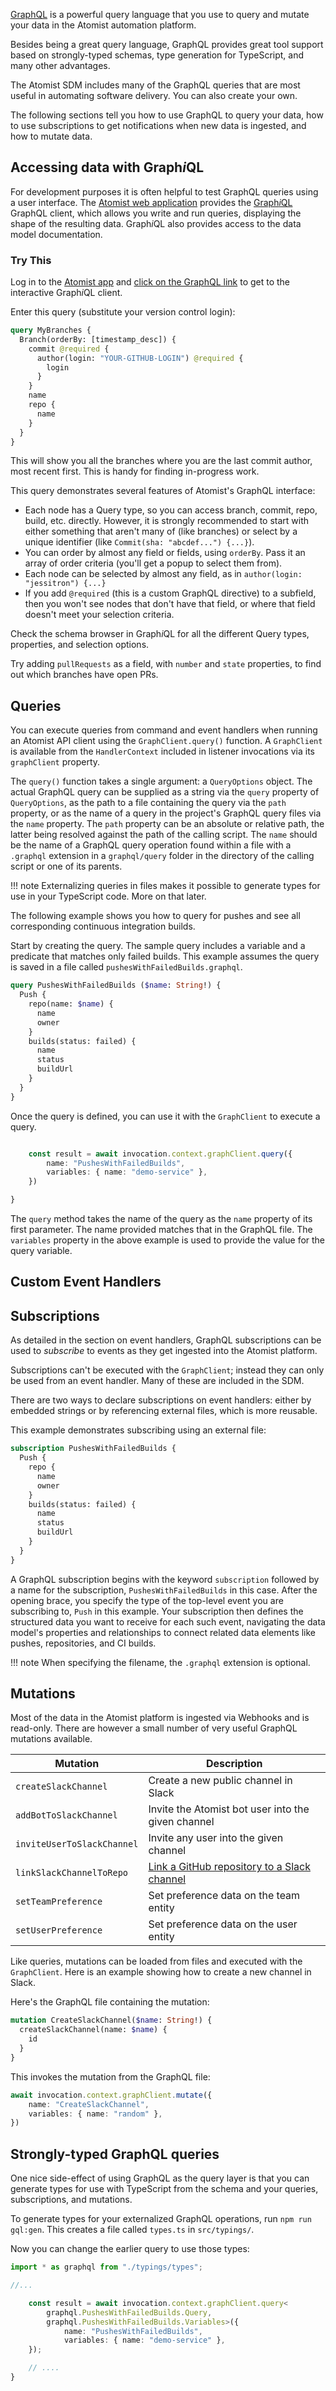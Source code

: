 [GraphQL](http://graphql.org) is a powerful query language that you use to query
and mutate your data in the Atomist automation platform.

Besides being a great query language, GraphQL provides great tool support based
on strongly-typed schemas, type generation for TypeScript, and many other
advantages.

The Atomist SDM includes many of the GraphQL queries that are most useful in 
automating software delivery. You can also create your own.

The following sections tell you how to use GraphQL to query your data,
how to use subscriptions to get notifications when new data is ingested, and
how to mutate data.

## Accessing data with Graph<i>i</i>QL

For development purposes it is often helpful to test GraphQL queries
using a user interface.  The [Atomist web application][atomist-app]
provides the [Graph<i>i</i>QL](https://github.com/graphql/graphiql)
GraphQL client, which allows you write and run queries, displaying the
shape of the resulting data.  Graph<i>i</i>QL also provides access to
the data model documentation.

[atomist-app]: https://app.atomist.com/ (Atomist Web Application)
[dashboard]: ../user/dashboard.md (Atomist web interface docs)

### Try This

Log in to the [Atomist app][atomist-app] and [click on the GraphQL link][dashboard]
to get to the interactive Graph<i>i</i>QL client.

Enter this query (substitute your version control login):

```graphql
query MyBranches {
  Branch(orderBy: [timestamp_desc]) {
    commit @required {
      author(login: "YOUR-GITHUB-LOGIN") @required {
        login
      }
    }
    name
    repo {
      name
    }
  }
}
```

This will show you all the branches where you are the last commit author,
most recent first. This is handy for finding in-progress work.

This query demonstrates several features of Atomist's GraphQL interface:

* Each node has a Query type, so you can access branch, commit, repo, build, etc. directly.
However, it is strongly
recommended to start with either something that aren't many of (like branches) or select by a unique identifier
(like `Commit(sha: "abcdef...") {...}`).
* You can order by almost any field or fields, using `orderBy`. Pass it an array of order criteria (you'll get a popup to select them from).
* Each node can be selected by almost any field, as in `author(login: "jessitron") {...}`
* If you add `@required` (this is a custom GraphQL directive) to a subfield, then you won't see
nodes that don't have that field, or where that field doesn't meet your selection criteria.

Check the schema browser in Graph<i>i</i>QL for all the different Query types, properties, and selection options.

Try adding `pullRequests` as a field, with `number` and `state` properties,
to find out which branches have open PRs.


## Queries

You can execute queries from command and event handlers when running
an Atomist API client using the `GraphClient.query()` function.  A
`GraphClient` is available from the `HandlerContext` included in listener invocations
 via its `graphClient` property.

The `query()` function takes a single argument: a `QueryOptions`
object.  The actual GraphQL query can be supplied as a string via the
`query` property of `QueryOptions`, as the path to a file containing
the query via the `path` property, or as the name of a query in the
project's GraphQL query files via the `name` property.  The `path`
property can be an absolute or relative path, the latter being
resolved against the path of the calling script.  The `name` should be
the name of a GraphQL query operation found within a file with a
`.graphql` extension in a `graphql/query` folder in the directory of
the calling script or one of its parents.

!!! note
    Externalizing queries in files makes it possible to generate types
    for use in your TypeScript code.  More on that later.

The following example shows you how to query for pushes and see all corresponding
continuous integration builds.

Start by creating the query. The sample query includes a variable and a predicate that
matches only failed builds. This example assumes the query is saved in
a file called `pushesWithFailedBuilds.graphql`.

```graphql
query PushesWithFailedBuilds ($name: String!) {
  Push {
    repo(name: $name) {
      name
      owner
    }
    builds(status: failed) {
      name
      status
      buildUrl
    }
  }
}
```

Once the query is defined, you can use it with the `GraphClient` to execute
a query.

```typescript

    const result = await invocation.context.graphClient.query({
        name: "PushesWithFailedBuilds",
        variables: { name: "demo-service" },
    })

}
```

The `query` method takes the name of the query as the `name` property
of its first parameter.  The name provided matches that in the GraphQL
file. The `variables` property in the above example is used to provide
the value for the query variable.

## Custom Event Handlers


## Subscriptions

As detailed in the section on event handlers, GraphQL subscriptions can be used
to _subscribe_ to events as they get ingested into the Atomist platform.

Subscriptions can't be executed with the `GraphClient`; instead they can only
be used from an event handler. Many of these are included in the SDM.

There are two ways to declare subscriptions on event handlers: either
by embedded strings or by referencing external files, which is more reusable.

This example demonstrates subscribing using an external file:

```graphql
subscription PushesWithFailedBuilds {
  Push {
    repo {
      name
      owner
    }
    builds(status: failed) {
      name
      status
      buildUrl
    }
  }
}
```

A GraphQL subscription begins with the keyword `subscription` followed
by a name for the subscription, `PushesWithFailedBuilds` in this case.
After the opening brace, you specify the type of the top-level event
you are subscribing to, `Push` in this example.  Your subscription
then defines the structured data you want to receive for each such
event, navigating the data model's properties and relationships to
connect related data elements like pushes, repositories, and CI
builds.

!!! note
    When specifying the filename, the `.graphql` extension is optional.

## Mutations

Most of the data in the Atomist platform is ingested via Webhooks and
is read-only.  There are however a small number of very useful GraphQL
mutations available.

| Mutation | Description |
|----------|-------------|
| `createSlackChannel` | Create a new public channel in Slack |
| `addBotToSlackChannel` | Invite the Atomist bot user into the given channel |
| `inviteUserToSlackChannel` | Invite any user into the given channel |
| `linkSlackChannelToRepo` | [Link a GitHub repository to a Slack channel][repo-link] |
| `setTeamPreference` | Set preference data on the team entity |
| `setUserPreference` | Set preference data on the user entity |

[repo-link]: ../user/slack.md (Link GitHub Repository to Slack Channel)

Like queries, mutations can be loaded from files and executed with the
`GraphClient`. Here is an example showing how to create a new channel in Slack.

Here's the GraphQL file containing the mutation:

```graphql
mutation CreateSlackChannel($name: String!) {
  createSlackChannel(name: $name) {
    id
  }
}
```

This invokes the mutation from the GraphQL file:

```typescript
await invocation.context.graphClient.mutate({
    name: "CreateSlackChannel",
    variables: { name: "random" },
})
```

## Strongly-typed GraphQL queries

One nice side-effect of using GraphQL as the query layer is that you
can generate types for use with TypeScript from the schema and your
queries, subscriptions, and mutations.

To generate types for your externalized GraphQL operations, run `npm run gql:gen`.
This creates a file called `types.ts` in `src/typings/`.

Now you can change the earlier query to use those types:

```typescript
import * as graphql from "./typings/types";

//...

    const result = await invocation.context.graphClient.query<
        graphql.PushesWithFailedBuilds.Query,
        graphql.PushesWithFailedBuilds.Variables>({
            name: "PushesWithFailedBuilds",
            variables: { name: "demo-service" },
    });

    // ....
}
```

